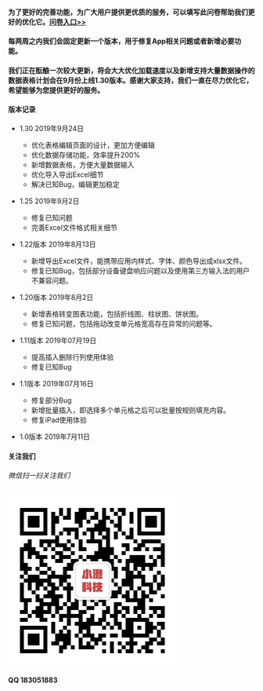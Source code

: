 #### 为了更好的完善功能，为广大用户提供更优质的服务，可以填写此问卷帮助我们更好的优化它。[问卷入口>>](https://www.wjx.cn/jq/43388535.aspx)

#### 每两周之内我们会固定更新一个版本，用于修复App相关问题或者新增必要功能。

#### 我们正在酝酿一次较大更新，将会大大优化加载速度以及新增支持大量数据操作的数据表格计划会在9月份上线1.30版本。感谢大家支持，我们一直在尽力优化它，希望能够为您提供更好的服务。


#### 版本记录
+ 1.30 2019年9月24日
  + 优化表格编辑页面的设计，更加方便编辑
  + 优化数据存储功能，效率提升200%
  + 新增数据表格，方便大量数据输入
  + 优化导入导出Excel细节
  + 解决已知Bug，编辑更加稳定
+ 1.25 2019年9月2日
  + 修复已知问题
  + 完善Excel文件格式相关细节
+ 1.22版本  2019年8月13日
  + 新增导出Excel文件，能携带应用内样式、字体、颜色导出成xlsx文件。
  + 修复已知Bug，包括部分设备键盘响应问题以及使用第三方输入法的用户不兼容问题。
+ 1.20版本  2019年8月2日
  + 新增表格转变图表功能，包括折线图、柱状图、饼状图。
  + 修复已知问题，包括拖动改变单元格宽高存在异常的问题等。
+ 1.11版本  2019年07月19日
  + 提高插入删除行列使用体验
  + 修复已知Bug
+ 1.1版本  2019年07月16日
  + 修复部分Bug
  + 新增批量插入，即选择多个单元格之后可以批量按规则填充内容。
  + 修复iPad使用体验

+ 1.0版本  2019年7月11日
#### 关注我们
###### 微信扫一扫关注我们
![af](https://github.com/JXUnx1/PhoneTable/blob/master/qrcode_for_gh_4fc83cb109ec_344.jpg?raw=true "af")
#### QQ 183051883
